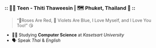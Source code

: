 ### :: 🤵‍♂️ Teen - Thiti Thaweesin | 🗺️ Phuket, Thailand 📌 ::

> “🌹Roses Are Red, 💐 Violets Are Blue, I Love Myself, and I Love You Too!” 😘

- 👨‍🎓 Studying **Computer Science** at *Kasetsart University*
- 🗣️ Speak *Thai* & *English*
